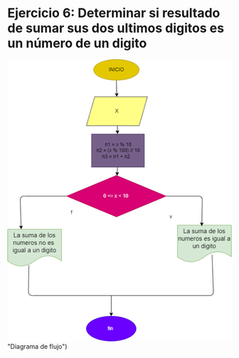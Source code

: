 # Ejercicio 6: Determinar si resultado de sumar sus dos ultimos digitos es un número de un digito

![Diagrama de flujo](diagrama.png) "Diagrama de flujo")